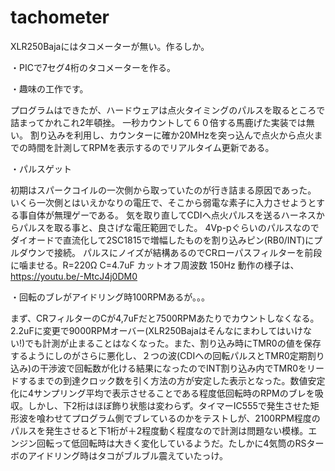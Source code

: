 # tachometer
XLR250Bajaにはタコメーターが無い。作るしか。

・PICで7セグ4桁のタコメーターを作る。

・趣味の工作です。

プログラムはできたが、ハードウェアは点火タイミングのパルスを取るところで詰まってかれこれ2年頓挫。
一秒カウントして６０倍する馬鹿げた実装では無い。
割り込みを利用し、カウンターに確か20MHzを突っ込んで点火から点火までの時間を計測してRPMを表示するのでリアルタイム更新である。

・パルスゲット

初期はスパークコイルの一次側から取っていたのが行き詰まる原因であった。
いくら一次側とはいえかなりの電圧で、そこから弱電な素子に入力させようとする事自体が無理ゲーである。
気を取り直してCDIへ点火パルスを送るハーネスからパルスを取る事と、良さげな電圧範囲でした。
4Vp-pぐらいのパルスなのでダイオードで直流化して2SC1815で増幅したものを割り込みピン(RB0/INT)にプルダウンで接続。
パルスにノイズが結構あるのでCRローパスフィルターを前段に噛ませる。R=220Ω C=4.7uF カットオフ周波数 150Hz
動作の様子は、
https://youtu.be/-MtcJ4j0DM0


・回転のブレがアイドリング時100RPMあるが。。。

まず、CRフィルターのCが4,7uFだと7500RPMあたりでカウントしなくなる。2.2uFに変更で9000RPMオーバー(XLR250Bajaはそんなにまわしてはいけない!)でも計測が止まることはなくなった。また、割り込み時にTMR0の値を保存するようにしのがさらに悪化し、２つの波(CDIへの回転パルスとTMR0定期割り込み)の干渉波で回転数が化ける結果になったのでINT割り込み内でTMR0をリードするまでの到達クロック数を引く方法の方が安定した表示となった。数値安定化に4サンプリング平均で表示させることである程度低回転時のRPMのブレを吸収。しかし、下2桁はほぼ飾り状態は変わらず。タイマーIC555で発生させた矩形波を喰わせてプログラム側でブレているのかをテストしが、2100RPM程度のパルスを発生させると下1桁が＋2程度動く程度なので計測は問題ない模様。エンジン回転って低回転時は大きく変化しているようだ。たしかに4気筒のRSターボのアイドリング時はタコがブルブル震えていたっけ。